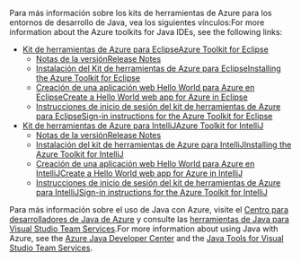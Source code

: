 <span data-ttu-id="88059-101">Para más información sobre los kits de herramientas de Azure para los entornos de desarrollo de Java, vea los siguientes vínculos:</span><span class="sxs-lookup"><span data-stu-id="88059-101">For more information about the Azure toolkits for Java IDEs, see the following links:</span></span>

* [<span data-ttu-id="88059-102">Kit de herramientas de Azure para Eclipse</span><span class="sxs-lookup"><span data-stu-id="88059-102">Azure Toolkit for Eclipse</span></span>](/azure/azure-toolkit-for-eclipse)
  * [<span data-ttu-id="88059-103">Notas de la versión</span><span class="sxs-lookup"><span data-stu-id="88059-103">Release Notes</span></span>](https://github.com/Microsoft/azure-tools-for-java/releases)
  * [<span data-ttu-id="88059-104">Instalación del Kit de herramientas de Azure para Eclipse</span><span class="sxs-lookup"><span data-stu-id="88059-104">Installing the Azure Toolkit for Eclipse</span></span>](/azure/azure-toolkit-for-eclipse-installation)
  * [<span data-ttu-id="88059-105">Creación de una aplicación web Hello World para Azure en Eclipse</span><span class="sxs-lookup"><span data-stu-id="88059-105">Create a Hello World web app for Azure in Eclipse</span></span>](/azure/app-service-web/app-service-web-eclipse-create-hello-world-web-app)
  * [<span data-ttu-id="88059-106">Instrucciones de inicio de sesión del kit de herramientas de Azure para Eclipse</span><span class="sxs-lookup"><span data-stu-id="88059-106">Sign-in instructions for the Azure Toolkit for Eclipse</span></span>](/azure/azure-toolkit-for-eclipse-sign-in-instructions)
* [<span data-ttu-id="88059-107">Kit de herramientas de Azure para IntelliJ</span><span class="sxs-lookup"><span data-stu-id="88059-107">Azure Toolkit for IntelliJ</span></span>](/azure/azure-toolkit-for-intellij)
  * [<span data-ttu-id="88059-108">Notas de la versión</span><span class="sxs-lookup"><span data-stu-id="88059-108">Release Notes</span></span>](https://github.com/Microsoft/azure-tools-for-java/releases)
  * [<span data-ttu-id="88059-109">Instalación del kit de herramientas de Azure para IntelliJ</span><span class="sxs-lookup"><span data-stu-id="88059-109">Installing the Azure Toolkit for IntelliJ</span></span>](/azure/azure-toolkit-for-intellij-installation)
  * [<span data-ttu-id="88059-110">Creación de una aplicación web Hello World para Azure en IntelliJ</span><span class="sxs-lookup"><span data-stu-id="88059-110">Create a Hello World web app for Azure in IntelliJ</span></span>](/azure/app-service-web/app-service-web-intellij-create-hello-world-web-app)
  * [<span data-ttu-id="88059-111">Instrucciones de inicio de sesión del kit de herramientas de Azure para IntelliJ</span><span class="sxs-lookup"><span data-stu-id="88059-111">Sign-in instructions for the Azure Toolkit for IntelliJ</span></span>](/azure/azure-toolkit-for-intellij-sign-in-instructions)

<span data-ttu-id="88059-112">Para más información sobre el uso de Java con Azure, visite el [Centro para desarrolladores de Java de Azure](https://azure.microsoft.com/develop/java/) y consulte las [herramientas de Java para Visual Studio Team Services](https://java.visualstudio.com/).</span><span class="sxs-lookup"><span data-stu-id="88059-112">For more information about using Java with Azure, see the [Azure Java Developer Center](https://azure.microsoft.com/develop/java/) and the [Java Tools for Visual Studio Team Services](https://java.visualstudio.com/).</span></span>
